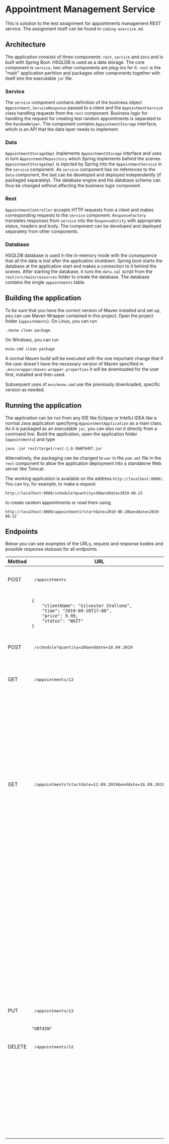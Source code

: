# Appointment Management Service

This is solution to the test assignment for appointments management REST service. The assignment itself can be found in `coding-exercise.md`.

## Architecture

The application consists of three components: `rest`, `service` and `data` and is built with Spring Boot. HSQLDB is used as a data storage. The core component is `service`, two other components are plug-ins for it. `rest` is the "main" application partition and packages other components together with itself into the executable `jar` file.

### Service

The `service` component contains definition of the business object `Appointment`, `ServiceResponse` passed to a client and the `AppointmentService` class handling requests from the `rest` component. Business logic for handling the request for creating test random appointments is separated to the `RandomHelper`. The component contains `AppointmentStorage` interface, which is an API that the data layer needs to implement.

### Data

`AppointmentStorageImpl` implements `AppointmentStorage` interface and uses in turn `AppointmentRepository` which Spring implements behind the scenes. `AppointmentStorageImpl` is injected by Spring into the `AppointmentService` in the `service` component. As `service` component has no references to the `data` component, the last can be developed and deployed independently (if packaged separately). The database engine and the database schema can thus be changed without affecting the business logic component.

### Rest

`AppointmentController` accepts HTTP requests from a client and makes corresponding requests to the `service` component. `ResponseFactory` translates responses from `service` into the `ResponseEntity` with appropriate status, headers and body. The component can be developed and deployed separately from other components.

### Database

HSQLDB database is used in the in-memory mode with the consequence that all the data is lost after the application shutdown. Spring boot starts the database at the application start and makes a connection to it behind the scenes. After starting the database, it runs the `data.sql` script from the `rest/src/main/resources` folder to create the database. The database contains the single `appointments` table.

## Building the application

To be sure that you have the correct version of Maven installed and set up, you can use Maven Wrapper contained in this project. Open the project folder (`appointments`). On Linux, you can run

```
./mvnw clean package
```

On Windows, you can run

```
mvnw.cmd clean package
```

A normal Maven build will be executed with the one important change that if the user doesn't have the necessary version of Maven specified in `.mvn/wrapper/maven-wrapper.properties` it will be downloaded for the user first, installed and then used.

Subsequent uses of `mvn/mvnw.cmd` use the previously downloaded, specific version as needed.

## Running the application

The application can be run from any IDE like Eclipse or IntelliJ IDEA like a normal Java application specifying `AppointmentApplication` as a main class. As it is packaged as an executable `jar`, you can also run it directly from a command line. Build the application, open the application folder (`appointments`) and type

```
java -jar rest/target/rest-1.0-SNAPSHOT.jar
```

Alternatively, the packaging can be changed to `war` in the `pom.xml` file in the `rest` component to allow the application deployment into a standalone Web server like Tomcat.

The working application is available on the address `http://localhost:8080/`. You can try, for example, to make a request

```
http://localhost:8080/schedule?quantity=30&enddate=2019-08-23
```

to create random appointments or read them using

```
http://localhost:8080/appointments?startdate=2019-08-20&enddate=2019-08-22
```

## Endpoints

Below you can see examples of the URLs, request and response bodies and possible response statuses for all endpoints.

<table>
<thead>
    <tr>
        <th> Method </th>
        <th> URL </th>
        <th> Function </th>
        <th> Response </th>
    </tr>
</thead>
<tbody>
    <tr>
        <td> POST </td>
        <td><pre> /appointments </pre></td>
        <td> Create </td>
        <td> 201 (Created), 'Location' header </td>
    </tr>
    <tr>
        <td> </td>
        <td>
            <pre><code>{
    "clientName": "Silvester Stallone",
    "time": "2019-09-20T17:00",
    "price": 9.99,
    "status": "WAIT"
}</code></pre>
        </td>
        <td></td>
        <td> 14 </td>
    </tr>
    <tr>
        <td> POST </td>
        <td><pre> /schedule?quantity=20&enddate=18.09.2019 </pre></td>
        <td> Create several random appointments </td>
        <td> 201 (Created), 400 (Bad Request) </td>
    </tr>
    <tr>
        <td></td>
        <td></td>
        <td></td>
        <td> 18 </td>
    </tr>
    <tr>
        <td> GET </td>
        <td><pre> /appointments/12 </pre></td>
        <td> Retrieve a specific appointment </td>
        <td> 200 (OK), 404 (Not Found) </td>
    </tr>
    <tr>
        <td></td>
        <td></td>
        <td></td>
        <td>
            <pre><code>{
    "id": 12,
    "clientName": "Kevin Ericson",
    "time": "2019-09-15T15:00:00",
    "price": 110.0,
    "status": "PASS"
}</code></pre>
        </td>
    </tr>
    <tr>
        <td> GET </td>
        <td><pre> /appointments?startdate=12.09.2019&enddate=16.09.2019 </pre></td>
        <td> Retrieve all appointments in the date interval </td>
        <td> 200 (OK), 400 (Bad Request) </td>
    </tr>
    <tr>
        <td></td>
        <td></td>
        <td></td>
        <td>
            <pre><code>[
    {
        "id": 26,
        "clientName": "Silvester Stallone",
        "time": "2019-09-20T17:00:00",
        "price": 9.99,
        "status": "WAIT"
    },
    {
        "id": 1,
        "clientName": "Kevin Ericson",
        "time": "2019-09-09T12:00:00",
        "price": 10.0,
        "status": "PASS"
    }
]</code></pre>
        </td>
    </tr>
    <tr>
        <td> PUT </td>
        <td><pre> /appointments/12 </pre></td>
        <td> Update status </td>
        <td> 200 (OK), 404 (Not Found) </td>
    </tr>
    <tr>
        <td></td>
        <td><pre><code>"OBTAIN"</code></pre></td>
        <td></td>
        <td></td>
        <td></td>
    </tr>
    <tr>
        <td> DELETE </td>
        <td><pre> /appointments/12 </pre></td>
        <td> Delete </td>
        <td> 200 (OK), 404 (Not Found) </td>
    </tr>
    <tr>
        <td></td>
        <td></td>
        <td></td>
        <td>
            <pre><code>{
    "id": 12,
    "clientName": "Danny DeVito",
    "time": "2019-09-16T14:00:00",
    "price": 180.0,
    "status": "PASS"
}</code></pre>
        </td>
    </tr>
</tbody>
</table>
